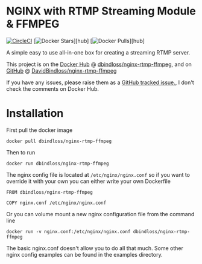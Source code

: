 # NGINX with RTMP Streaming Module & FFMPEG
[![CircleCI](https://travis-ci.org/DavidBindloss/nginx-rtmp-ffmpeg.svg?branch=master)](https://travis-ci.org/DavidBindloss/nginx-rtmp-ffmpeg)
[![Docker Stars](https://img.shields.io/docker/stars/dbindloss/nginx-rtmp-ffmpeg.svg)][hub]
[![Docker Pulls](https://img.shields.io/docker/pulls/dbindloss/nginx-rtmp-ffmpeg.svg)][hub]

A simple easy to use all-in-one box for creating a streaming RTMP server.

This project is on the [Docker Hub](https://hub.docker.com) @ [dbindloss/nginx-rtmp-ffmpeg](https://registry.hub.docker.com/u/dbindloss/nginx-rtmp-ffmpeg/), and on [GitHub](https://github.com) @ [DavidBindloss/nginx-rtmp-ffmpeg](https://github.com/DavidBindloss/nginx-rtmp-ffmpeg)

If you have any issues, please raise them as a [GitHub tracked issue.](https://github.com/DavidBindloss/nginx-rtmp-ffmpeg/issues), I don't check the comments on Docker Hub.

# Installation

First pull the docker image

```
docker pull dbindloss/nginx-rtmp-ffmpeg
```

Then to run

```
docker run dbindloss/nginx-rtmp-ffmpeg
```

The nginx config file is located at `/etc/nginx/nginx.conf` so if you want to override it with your own you can either write your own Dockerfile

```
FROM dbindloss/nginx-rtmp-ffmpeg

COPY nginx.conf /etc/nginx/nginx.conf
```

Or you can volume mount a new nginx configuration file from the command line

```
docker run -v nginx.conf:/etc/nginx/nginx.conf dbindloss/nginx-rtmp-ffmpeg
```


The basic nginx.conf doesn't allow you to do all that much. Some other nginx config examples can be found in the examples directory.


